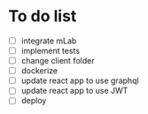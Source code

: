 # To do list

- [ ] integrate mLab
- [ ] implement tests
- [ ] change client folder
- [ ] dockerize
- [ ] update react app to use graphql
- [ ] update react app to use JWT
- [ ] deploy